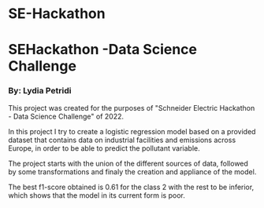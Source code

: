 # SE-Hackathon

# SEHackathon -Data Science Challenge

### By: Lydia Petridi

This project was created for the purposes of "Schneider Electric Hackathon - Data Science Challenge" of 2022.

In this project I try to create a logistic regression model based on a provided dataset that contains data on industrial facilities and emissions across Europe, in order to be able to predict the pollutant variable.

The project starts with the union of the different sources of data, followed by some transformations and finaly the creation and appliance of the model.

The best f1-score obtained is 0.61 for the class 2 with the rest to be inferior, which shows that the model in its current form is poor.
